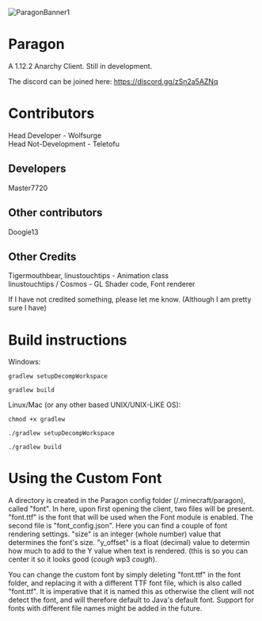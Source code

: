 ![ParagonBanner1](https://user-images.githubusercontent.com/85251388/154859895-65627d8d-0753-43ea-91c4-d8c092e478c3.png)

# Paragon
A 1.12.2 Anarchy Client. Still in development.

The discord can be joined here:
https://discord.gg/zSn2a5AZNq

# Contributors
Head Developer - Wolfsurge <br>
Head Not-Development - Teletofu

## Developers
Master7720

## Other contributors
Doogie13

## Other Credits
Tigermouthbear, linustouchtips - Animation class <br>
linustouchtips / Cosmos - GL Shader code, Font renderer

If I have not credited something, please let me know. (Although I am pretty sure I have)

# Build instructions
Windows:

`gradlew setupDecompWorkspace`

`gradlew build`

Linux/Mac (or any other based UNIX/UNIX-LIKE OS):

`chmod +x gradlew`

`./gradlew setupDecompWorkspace`

`./gradlew build`

# Using the Custom Font
A directory is created in the Paragon config folder (/.minecraft/paragon), called "font". In here, upon first opening the client, two files will be present.
"font.ttf" is the font that will be used when the Font module is enabled. The second file is "font_config.json". Here you can find a couple of font rendering
settings. "size" is an integer (whole number) value that determines the font's size. "y_offset" is a float (decimal) value to determin how much to add to the Y value when text is rendered. (this is so you can center it so it looks good (*cough* wp3 *cough*).

You can change the custom font by simply deleting "font.ttf" in the font folder, and replacing it with a different TTF font file, which is also called "font.ttf". It is
imperative that it is named this as otherwise the client will not detect the font, and will therefore default to Java's default font. Support for fonts with different file names might be added in the future.
